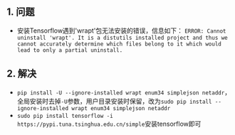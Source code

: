 ## 1. 问题
- 安装Tensorflow遇到'wrapt'包无法安装的错误，信息如下：
`ERROR: Cannot uninstall 'wrapt'. It is a distutils installed project and thus we cannot accurately determine which files belong to it which would lead to only a partial uninstall.`

## 2. 解决
- `pip install -U --ignore-installed wrapt enum34 simplejson netaddr`，全局安装时去掉`-U`参数，用户目录安装时保留，改为`sudo pip install --ignore-installed wrapt enum34 simplejson netaddr`
- `sudo pip install tensorflow -i https://pypi.tuna.tsinghua.edu.cn/simple`安装tensorflow即可
